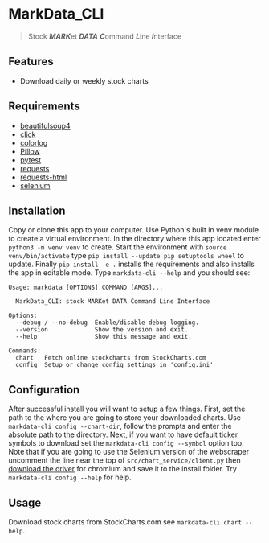 # MarkData_CLI

> Stock ***MARK***et ***DATA*** ***C***ommand ***L***ine ***I***nterface

## Features

* Download daily or weekly stock charts

## Requirements

* [beautifulsoup4](https://www.crummy.com/software/BeautifulSoup/bs4/doc/)
* [click](https://palletsprojects.com/p/click/)
* [colorlog](https://pypi.org/project/colorlog/)
* [Pillow](https://pillow.readthedocs.io/en/stable/)
* [pytest](https://pypi.org/project/pytest/)
* [requests](https://docs.python-requests.org/en/master/)
* [requests-html](https://pypi.org/project/requests-html/)
* [selenium](https://pypi.org/project/selenium/)

## Installation

Copy or clone this app to your computer. Use Python's built in venv module to create a virtual environment. In the directory where this app located enter `python3 -m venv venv` to create. Start the environment with `source venv/bin/activate` type `pip install --update pip setuptools wheel` to update. Finally `pip install -e .` installs the requirements and also installs the app in editable mode. Type `markdata-cli --help` and you should see:
``` shell
Usage: markdata [OPTIONS] COMMAND [ARGS]...

  MarkData_CLI: stock MARKet DATA Command Line Interface

Options:
  --debug / --no-debug  Enable/disable debug logging.
  --version             Show the version and exit.
  --help                Show this message and exit.

Commands:
  chart   Fetch online stockcharts from StockCharts.com
  config  Setup or change config settings in 'config.ini'
```

## Configuration

After successful install you will want to setup a few things. First, set the path to the where you are going to store your downloaded charts. Use `markdata-cli config --chart-dir`, follow the prompts and enter the absolute path to the directory. Next, if you want to have default ticker symbols to download set the `markdata-cli config --symbol` option too. Note that if you are going to use the Selenium version of the webscraper uncomment the line near the top of `src/chart_service/client.py` then [download the driver](https://www.selenium.dev/documentation/webdriver/getting_started/install_drivers/) for chromium and save it to the install folder. Try `markdata-cli config --help` for help.

## Usage

Download stock charts from StockCharts.com see `markdata-cli chart --help`.
